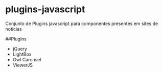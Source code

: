 # plugins-javascript
Conjunto de Plugins javascript para componentes presentes em sites de notícias

##Plugins
- jQuery
- LightBox
- Owl Carousel
- ViewerJS
